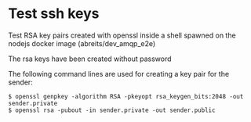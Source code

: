 # Test ssh keys

Test RSA key pairs created with openssl inside a shell spawned on the nodejs docker image (abreits/dev_amqp_e2e)

The rsa keys have been created without password

The following command lines are used for creating a key pair for the sender:

```
$ openssl genpkey -algorithm RSA -pkeyopt rsa_keygen_bits:2048 -out sender.private
$ openssl rsa -pubout -in sender.private -out sender.public
```